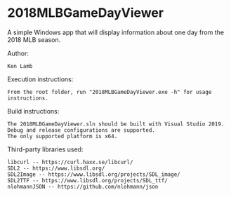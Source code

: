 # 2018MLBGameDayViewer
 A simple Windows app that will display information about one day from the 2018 MLB season.
 
 Author: 
 
	Ken Lamb
 
 Execution instructions:
	
	From the root folder, run "2018MLBGameDayViewer.exe -h" for usage instructions.
	
 Build instructions:
	
	The 2018MLBGameDayViewer.sln should be built with Visual Studio 2019.
	Debug and release configurations are supported.
	The only supported platform is x64.

 Third-party libraries used:
 
	libcurl -- https://curl.haxx.se/libcurl/	
	SDL2 -- https://www.libsdl.org/
	SDL2Image -- https://www.libsdl.org/projects/SDL_image/
	SDL2TTF -- https://www.libsdl.org/projects/SDL_ttf/	
	nlohmannJSON -- https://github.com/nlohmann/json
